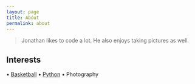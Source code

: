 ```yaml
---
layout: page
title: About
permalink: about
---
```


> Jonathan likes to code a lot. He also enjoys taking pictures as well.

## Interests

• [Basketball](https://warriors.com)
• [Python](https://www.python.org/)
• Photography
